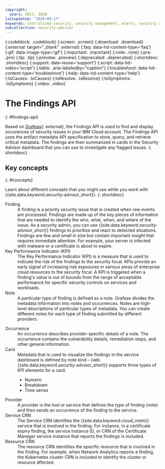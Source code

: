 ```yaml
---
copyright:
  years: 2017, 2020
lastupdated: "2020-09-17"
keywords: Centralized security, security management, alerts, security alert, security risk, insights, threat detection
subcollection: security-advisor
---
```


{:codeblock: .codeblock}
{:screen: .screen}
{:download: .download}
{:external: target="_blank" .external}
{:faq: data-hd-content-type='faq'}
{:gif: data-image-type='gif'}
{:important: .important}
{:note: .note}
{:pre: .pre}
{:tip: .tip}
{:preview: .preview}
{:deprecated: .deprecated}
{:shortdesc: .shortdesc}
{:support: data-reuse='support'}
{:script: data-hd-video='script'}
{:table: .aria-labeledby="caption"}
{:troubleshoot: data-hd-content-type='troubleshoot'}
{:help: data-hd-content-type='help'}
{:tsCauses: .tsCauses}
{:tsResolve: .tsResolve}
{:tsSymptoms: .tsSymptoms}
{:video: .video}


# The Findings API
{: #findings-api}

Based on [Grafeas](https://grafeas.io/){: external}, the Findings API is used to find and display occurences of security issues in your IBM Cloud account. The Findings API uses the artifact metadata API specification to store, query, and retrieve critical metadata. The findings are then summarized in cards in the Security Advisor dashboard that you can use to investigate any flagged issues.
{: shortdesc}


## Key concepts
{: #concepts}

Learn about different concepts that you might use while you work with {{site.data.keyword.security-advisor_short}}.
{: shortdesc}

<dl>
  <dt>Finding</dt>
    <dd>A finding is a priority security issue that is created when raw events are processed. Findings are made up of the key pieces of information that are needed to identify the who, what, when, and where of the issue. As a security admin, you can use {{site.data.keyword.security-advisor_short}} findings to prioritize and react to detected situations.</br> Findings are few and small in size but contain important insight that requires immediate attention. For example, your server is infected with malware or a certificate is about to expire.</dd>
  <dt>Key Performance Indicator (KPI)</dt>
    <dd>The Key Performance Indicator (KPI) is a measure that is used to indicate the risk of the findings to the security focal. KPIs provide an early signal of increasing risk exposures in various areas of enterprise cloud resources to the security focal. A KPI is triggered when a finding's value is out of bounds from the range of acceptable performance for specific security controls on services and workloads.</dd>
  <dt>Note</dt>
    <dd>A particular type of finding is defined as a note. Grafeas divides the metadata information into notes and occurrences. Notes are high-level descriptions of particular types of metadata. You can create different notes for each type of finding submitted by different providers.</dd>
    <dl>
      <dt>Occurrence</dt>
        <dd>An occurrence describes provider-specific details of a note. The occurrence contains the vulnerability details, remediation steps, and other general information.</dd>
      <dt>Card</dt>
        <dd>Metadata that is used to visualize the findings in the service dashboard is defined by note kind - <code>CARD</code>. {{site.data.keyword.security-advisor_short}} supports three types of KPI elements for a card: <ul><li>Numeric</li><li>Breakdown</li><li>Time series</li></ul></dd>
    </dl>
  <dt>Provider</dt>
    <dd>A provider is the tool or service that defines the type of finding (note) and then sends an occurrence of the finding to the service.</dd>
  <dt>Service CRN</dt>
    <dd>The Service CRN identifies the {{site.data.keyword.cloud_notm}} service that is involved in the finding. For instance, in a certificate expiry finding, the service instance ID, or CRN of the Certificate Manager service instance that reports the findings is included.</dd>
  <dt>Resource CRN</dt>
    <dd>The resource CRN identifies the specific resource that is involved in the finding. For example, when Network Analytics reports a finding, the Kubernetes cluster CRN is included to identify the cluster or resource affected.</dd>
</dl>


